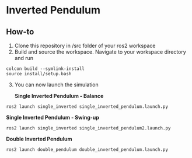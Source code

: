 # Inverted Pendulum
## How-to
1. Clone this repository in /src folder of your ros2 workspace
2. Build and source the workspace. Navigate to your workspace directory and run
```
colcon build --symlink-install
source install/setup.bash
```
3. You can now launch the simulation

   **Single Inverted Pendulum - Balance**
```
ros2 launch single_inverted single_inverted_pendulum.launch.py
```
   **Single Inverted Pendulum - Swing-up**
```
ros2 launch single_inverted single_inverted_pendulum2.launch.py
```
   **Double Inverted Pendulum**
```
ros2 launch double_pendulum double_inverted_pendulum.launch.py
```
